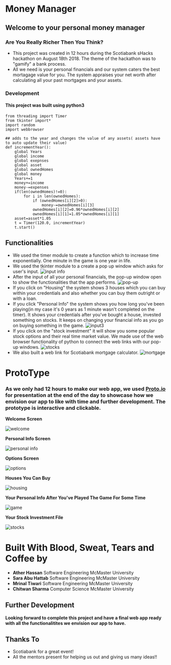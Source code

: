 # Money Manager

## Welcome to your personal money manager

### Are You Really Richer Then You Think?

* This project was created in 12 hours during the Scotiabank sHacks hackathon on August 18th 2018. The theme of the hackathon was to      "gamify" a bank process.
* All we need is your personal financials and our system caters the best mortagage value for you.
The system appraises your net worth after calculating all your past mortgages and your assets.

### Development

#### This project was built using python3

```
from threading import Timer
from tkinter import*
import random
import webbrowser
```

```
## adds to the year and changes the value of any assets( assets have to auto update their value)
def incrementYear():
    global Years
    global income
    global exepnses
    global asset
    global ownedHomes
    global money
    Years+=1
    money+=income
    money-=expenses
    if(len(ownedHomes)!=0):
        for i in len(ownedHomes):
            if (ownedHomes[i][2]>0):
                money-=ownedHomes[i][3]
            ownedHomes[i][2]=0.96*ownedHomes[i][2]
            ownedHomes[i][1]=1.05*ownedHomes[i][1]
    asset=asset*1.05
    t = Timer(120.0, incrementYear)    
    t.start()
 ```
## Functionalities
* We used the timer module to create a function which to increase time exponentially. One minute in the game is one year in life.
* We used the tkinter module to a create a pop up window which asks for user's input. 
    ![input info](https://user-images.githubusercontent.com/35289522/44312870-dbbc3280-a3cc-11e8-980b-274fe3014066.PNG)
* After the input of all your personal financials, the pop-up window open to show the functionalities that the app performs.
    ![pop-up](https://user-images.githubusercontent.com/35289522/44312907-79affd00-a3cd-11e8-9995-5197007c51c1.PNG)
* If you click on "Housing" the system shows 3 houses which you can buy within your credentials and also whether you can buy them outright or with a loan.
* If you click "Personal Info" the system shows you how long you've been playing(in my case it's 0 years as 1 minute wasn't completed on the timer). It shows your credentials after you've bought a house, invested something on stocks. It keeps on changing your financial info as you go on buying something in the game. 
    ![input3](https://user-images.githubusercontent.com/35289522/44312968-41f58500-a3ce-11e8-99a9-f93d9f408e6f.PNG)
* If you click on the "stock investment" it will show you some popular stock options and their real time market value. We made use of the web browser functionality of python to connect the web links with our pop-up windows.
    ![stocks](https://user-images.githubusercontent.com/35289522/44313014-b29ca180-a3ce-11e8-8376-ab5e2360b83f.PNG)
* We also built a web link for Scotiabank mortgage calculator. 
    ![mortgage](https://user-images.githubusercontent.com/35289522/44313036-11fab180-a3cf-11e8-8cb8-1d532060e608.PNG)


# ProtoType

### As we only had 12 hours to make our web app, we used [Proto.io](https://proto.io/) for presentation at the end of the day to showcase how we envision our app to like with time and further development. The prototype is interactive and clickable.

**Welcome Screen**

![welcome](https://user-images.githubusercontent.com/35289522/44313064-a533e700-a3cf-11e8-900b-4666c5a203fb.PNG)

**Personal Info Screen** 

![personal info](https://user-images.githubusercontent.com/35289522/44313120-694d5180-a3d0-11e8-8c4a-b50820e54a59.PNG)

**Options Screen**

![options](https://user-images.githubusercontent.com/35289522/44313099-3c993a00-a3d0-11e8-984d-4751e46b3b9a.PNG)

**Houses You Can Buy**

![housing](https://user-images.githubusercontent.com/35289522/44313127-8da92e00-a3d0-11e8-8aa5-068a07223841.PNG)

**Your Personal Info After You've Played The Game For Some Time**

![game](https://user-images.githubusercontent.com/35289522/44313139-c2b58080-a3d0-11e8-8c7e-aa4b2142d9a5.PNG)

**Your Stock Investment File**

![stocks](https://user-images.githubusercontent.com/35289522/44313146-f395b580-a3d0-11e8-8de7-5782620e58bb.PNG)



# Built With Blood, Sweat, Tears and Coffee by 

* **Ather Hassan** Software Engineering McMaster University
* **Sara Abu Hattab** Software Engineering McMaster University
* **Mrinal Tiwari** Software Engineering McMaster University
* **Chitwan Sharma** Computer Science McMaster University

## Further Development

#### Looking forward to complete this project and have a final web app ready with all the functionalitites we envision our app to have.



## Thanks To
* Scotiabank for a great event!
* All the mentors present for helping us out and giving us many ideas!!

